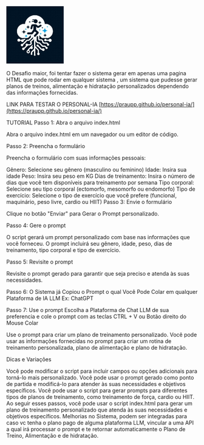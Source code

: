 <img src="https://github.com/praupp/personal-ia/blob/main/imagens/Logo.jpeg" alt="Logo da Minha Empresa" width="30%">

O Desafio maior, foi tentar fazer o sistema gerar em apenas uma pagina HTML que pode rodar em qualquer sistema , um sistema que 
pudesse gerar planos de treinos, alimentação e hidratação personalizados dependendo das informações fornecidas.

LINK PARA TESTAR O PERSONAL-IA
[https://praupp.github.io/personal-ia/](https://praupp.github.io/personal-ia/)


TUTORIAL
Passo 1: Abra o arquivo index.html

Abra o arquivo index.html em um navegador ou um editor de código.

Passo 2: Preencha o formulário

Preencha o formulário com suas informações pessoais:

Gênero: Selecione seu gênero (masculino ou feminino)
Idade: Insira sua idade
Peso: Insira seu peso em KG
Dias de treinamento: Insira o número de dias que você tem disponíveis para treinamento por semana
Tipo corporal: Selecione seu tipo corporal (ectomorfo, mesomorfo ou endomorfo)
Tipo de exercício: Selecione o tipo de exercício que você prefere (funcional, maquinário, peso livre, cardio ou HIIT)
Passo 3: Envie o formulário

Clique no botão "Enviar" para Gerar o Prompt personalizado.

Passo 4: Gere o prompt

O script gerará um prompt personalizado com base nas informações que você forneceu. O prompt incluirá seu gênero, idade, peso, dias de treinamento, tipo corporal e tipo de exercício.

Passo 5: Revisite o prompt

Revisite o prompt gerado para garantir que seja preciso e atenda às suas necessidades.

Passo 6: O Sistema já Copiou o Prompt o qual Você Pode Colar em qualquer Plataforma de IA LLM Ex: ChatGPT

Passo 7: Use o prompt
Escolha a  Plataforma de Chat LLM de sua preferencia e cole o prompt com as teclas CTRL + V ou Botão direito do Mouse Colar

Use o prompt para criar um plano de treinamento personalizado. Você pode usar as informações fornecidas no prompt para criar um rotina de treinamento personalizada, plano de alimentação e plano de hidratação.

Dicas e Variações

Você pode modificar o script para incluir campos ou opções adicionais para torná-lo mais personalizado.
Você pode usar o prompt gerado como ponto de partida e modificá-lo para atender às suas necessidades e objetivos específicos.
Você pode usar o script para gerar prompts para diferentes tipos de planos de treinamento, como treinamento de força, cardio ou HIIT.
Ao seguir esses passos, você pode usar o script index.html para gerar um plano de treinamento personalizado que atenda às suas necessidades e objetivos específicos.
Melhorias no Sistema, podem ser integradas para caso vc tenha o plano pago de alguma plataforma LLM, vincular a uma API a qual irá processar o prompt e te retornar 
automaticamente o Plano de Treino, Alimentação e de hidratação.
